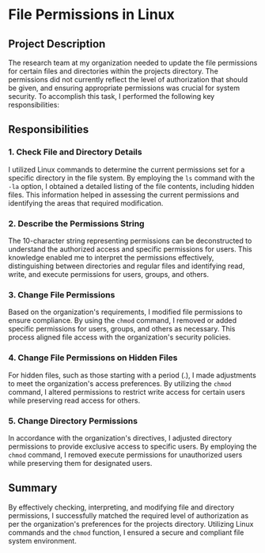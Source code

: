 # File Permissions in Linux

## Project Description

The research team at my organization needed to update the file permissions for certain files and directories within the projects directory. The permissions did not currently reflect the level of authorization that should be given, and ensuring appropriate permissions was crucial for system security. To accomplish this task, I performed the following key responsibilities:

## Responsibilities

### 1. Check File and Directory Details

I utilized Linux commands to determine the current permissions set for a specific directory in the file system. By employing the `ls` command with the `-la` option, I obtained a detailed listing of the file contents, including hidden files. This information helped in assessing the current permissions and identifying the areas that required modification.

### 2. Describe the Permissions String

The 10-character string representing permissions can be deconstructed to understand the authorized access and specific permissions for users. This knowledge enabled me to interpret the permissions effectively, distinguishing between directories and regular files and identifying read, write, and execute permissions for users, groups, and others.

### 3. Change File Permissions

Based on the organization's requirements, I modified file permissions to ensure compliance. By using the `chmod` command, I removed or added specific permissions for users, groups, and others as necessary. This process aligned file access with the organization's security policies.

### 4. Change File Permissions on Hidden Files

For hidden files, such as those starting with a period (.), I made adjustments to meet the organization's access preferences. By utilizing the `chmod` command, I altered permissions to restrict write access for certain users while preserving read access for others.

### 5. Change Directory Permissions

In accordance with the organization's directives, I adjusted directory permissions to provide exclusive access to specific users. By employing the `chmod` command, I removed execute permissions for unauthorized users while preserving them for designated users.

## Summary

By effectively checking, interpreting, and modifying file and directory permissions, I successfully matched the required level of authorization as per the organization's preferences for the projects directory. Utilizing Linux commands and the `chmod` function, I ensured a secure and compliant file system environment.
